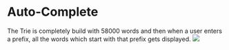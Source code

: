 # Auto-Complete
The Trie is completely build with 58000 words and then when a user enters a prefix, all the words which start with that prefix gets displayed.
![](images/Output-AF.png)
